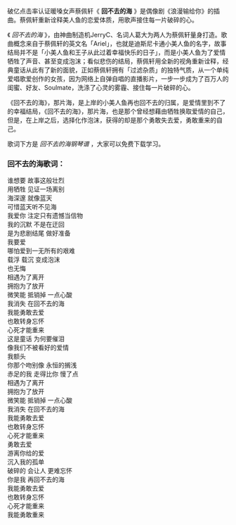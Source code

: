

破亿点击率认证暖嗓女声蔡佩轩《 **回不去的海** 》是偶像剧《浪漫输给你》的插曲。蔡佩轩重新诠释美人鱼的恋爱体质，用歌声接住每一片破碎的心。

《 _回不去的海_
》，由神曲制造机JerryC、名词人葛大为两人为蔡佩轩量身打造。歌曲概念来自于蔡佩轩的英文名「Ariel」，也就是迪斯尼卡通小美人鱼的名字，故事结局并不是「小美人鱼和王子从此过着幸福快乐的日子」，而是小美人鱼为了爱情牺牲了声音、甚至变成泡沫；看似悲伤的结局，蔡佩轩用全新的视角重新诠释，经典童话从此有了新的面貌，正如蔡佩轩拥有「过滤杂质」的独特气质，从一个单纯爱唱歌爱创作的女孩，因为网络上自弹自唱的直播影片，一步一步成为了百万人的闺蜜、好友、Soulmate，洗涤了心灵的雾霾、接住每一片破碎的心。

《回不去的海》，那片海，是上岸的小美人鱼再也回不去的归属，是爱情里到不了的幸福结局，《回不去的海》，那片海，也是那个曾经想藉由牺牲换取爱情的自己，但是，在上岸之后，选择化作泡沫，获得的却是那个勇敢失去爱，勇敢重来的自己。

歌词下方是 _回不去的海钢琴谱_ ，大家可以免费下载学习。

### 回不去的海歌词：

谁想要 故事这般壮烈  
用牺牲 见证一场离别  
海深邃 就像蓝天  
可惜蓝天听不见海  
我爱你 注定只有遗憾当信物  
我的沉默 不是在迂回  
是为悲剧结尾 做好准备  
我要爱  
哪怕爱到一无所有的艰难  
载浮 载沉 变成泡沫  
也无悔  
相遇为了离开  
拥抱为了放开  
微笑能 抵销掉 一点心酸  
我消失 在回不去的海  
我能勇敢去爱  
也敢转身忘怀  
心死才能重来  
这是童话 为何要催泪  
像我们不被看好的爱情  
我额头  
你那个吻别像 永恒的搁浅  
赤足的我 走得比你 慢了点  
相遇为了离开  
拥抱为了放开  
微笑能 抵销掉 一点心酸  
我消失 在回不去的海  
我能勇敢去爱  
也敢转身忘怀  
心死才能重来  
勇敢去爱  
游离你给的爱  
沉入我的孤单  
破碎的 会让人 更难忘怀  
你是我 再回不去的海  
我能勇敢去爱  
也敢转身忘怀  
心死才能重来  
我能勇敢重来

